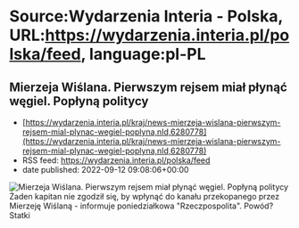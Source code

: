 # Source:Wydarzenia Interia - Polska, URL:https://wydarzenia.interia.pl/polska/feed, language:pl-PL

## Mierzeja Wiślana. Pierwszym rejsem miał płynąć węgiel. Popłyną politycy
 - [https://wydarzenia.interia.pl/kraj/news-mierzeja-wislana-pierwszym-rejsem-mial-plynac-wegiel-poplyna,nId,6280778](https://wydarzenia.interia.pl/kraj/news-mierzeja-wislana-pierwszym-rejsem-mial-plynac-wegiel-poplyna,nId,6280778)
 - RSS feed: https://wydarzenia.interia.pl/polska/feed
 - date published: 2022-09-12 09:08:06+00:00

<p><a href="https://wydarzenia.interia.pl/kraj/news-mierzeja-wislana-pierwszym-rejsem-mial-plynac-wegiel-poplyna,nId,6280778"><img align="left" alt="Mierzeja Wiślana. Pierwszym rejsem miał płynąć węgiel. Popłyną politycy  " src="https://i.iplsc.com/mierzeja-wislana-pierwszym-rejsem-mial-plynac-wegiel-poplyna/000G22LV51OCQN2C-C321.jpg" /></a>Żaden kapitan nie zgodził się, by wpłynąć do kanału przekopanego przez Mierzeję Wiślaną - informuje poniedziałkowa &quot;Rzeczpospolita&quot;. Powód? Statki 

